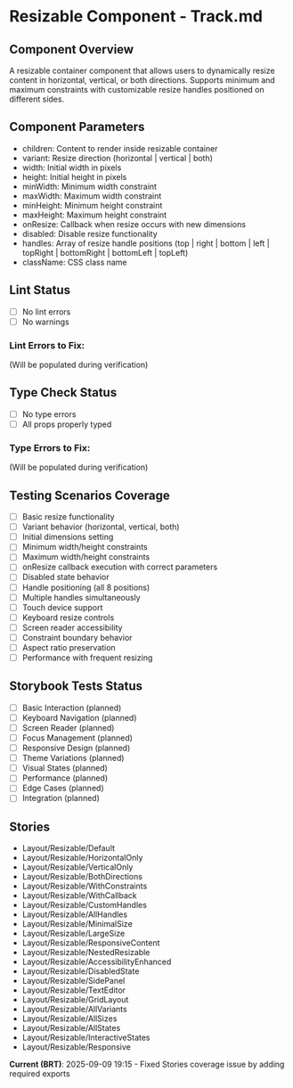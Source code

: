 # Resizable Component - Track.md

## Component Overview

A resizable container component that allows users to dynamically resize content in horizontal, vertical, or both directions. Supports minimum and maximum constraints with customizable resize handles positioned on different sides.

## Component Parameters

- children: Content to render inside resizable container
- variant: Resize direction (horizontal | vertical | both)
- width: Initial width in pixels
- height: Initial height in pixels
- minWidth: Minimum width constraint
- maxWidth: Maximum width constraint
- minHeight: Minimum height constraint
- maxHeight: Maximum height constraint
- onResize: Callback when resize occurs with new dimensions
- disabled: Disable resize functionality
- handles: Array of resize handle positions (top | right | bottom | left | topRight | bottomRight | bottomLeft | topLeft)
- className: CSS class name

## Lint Status

- [ ] No lint errors
- [ ] No warnings

### Lint Errors to Fix:

(Will be populated during verification)

## Type Check Status

- [ ] No type errors
- [ ] All props properly typed

### Type Errors to Fix:

(Will be populated during verification)

## Testing Scenarios Coverage

- [ ] Basic resize functionality
- [ ] Variant behavior (horizontal, vertical, both)
- [ ] Initial dimensions setting
- [ ] Minimum width/height constraints
- [ ] Maximum width/height constraints
- [ ] onResize callback execution with correct parameters
- [ ] Disabled state behavior
- [ ] Handle positioning (all 8 positions)
- [ ] Multiple handles simultaneously
- [ ] Touch device support
- [ ] Keyboard resize controls
- [ ] Screen reader accessibility
- [ ] Constraint boundary behavior
- [ ] Aspect ratio preservation
- [ ] Performance with frequent resizing

## Storybook Tests Status

- [ ] Basic Interaction (planned)
- [ ] Keyboard Navigation (planned)
- [ ] Screen Reader (planned)
- [ ] Focus Management (planned)
- [ ] Responsive Design (planned)
- [ ] Theme Variations (planned)
- [ ] Visual States (planned)
- [ ] Performance (planned)
- [ ] Edge Cases (planned)
- [ ] Integration (planned)

## Stories

- Layout/Resizable/Default
- Layout/Resizable/HorizontalOnly
- Layout/Resizable/VerticalOnly
- Layout/Resizable/BothDirections
- Layout/Resizable/WithConstraints
- Layout/Resizable/WithCallback
- Layout/Resizable/CustomHandles
- Layout/Resizable/AllHandles
- Layout/Resizable/MinimalSize
- Layout/Resizable/LargeSize
- Layout/Resizable/ResponsiveContent
- Layout/Resizable/NestedResizable
- Layout/Resizable/AccessibilityEnhanced
- Layout/Resizable/DisabledState
- Layout/Resizable/SidePanel
- Layout/Resizable/TextEditor
- Layout/Resizable/GridLayout
- Layout/Resizable/AllVariants
- Layout/Resizable/AllSizes
- Layout/Resizable/AllStates
- Layout/Resizable/InteractiveStates
- Layout/Resizable/Responsive

**Current (BRT)**: 2025-09-09 19:15 - Fixed Stories coverage issue by adding required exports
